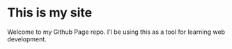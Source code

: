 # This is my site

Welcome to my Github Page repo. I'l be using this as a tool for learning web development.